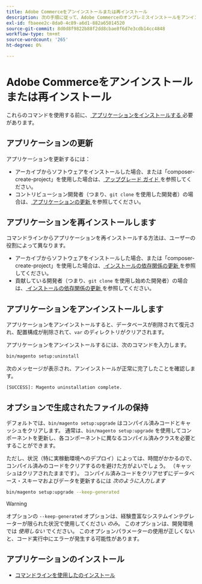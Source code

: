 ```yaml
---
title: Adobe Commerceをアンインストールまたは再インストール
description: 次の手順に従って、Adobe Commerceのオンプレミスインストールをアンインストールして再インストールします。
exl-id: fbaeee2c-8da0-4c89-a6d1-882a65014520
source-git-commit: 8d0d8f9822b88f2dd8cbae8f6d7e3cdb14cc4848
workflow-type: tm+mt
source-wordcount: '265'
ht-degree: 0%

---
```


# Adobe Commerceをアンインストールまたは再インストール

これらのコマンドを使用する前に、[ アプリケーションをインストールする ](../tutorials/install.md) 必要があります。

## アプリケーションの更新

アプリケーションを更新するには：

* アーカイブからソフトウェアをインストールした場合、または「composer-create-project」を使用した場合は、[ アップグレード ガイド ](../../upgrade/overview.md) を参照してください。
* コントリビューション開発者（つまり、`git clone` を使用した開発者）の場合は、[ アプリケーションの更新 ](../../upgrade/developer/git-installs.md) を参照してください。

## アプリケーションを再インストールします

コマンドラインからアプリケーションを再インストールする方法は、ユーザーの役割によって異なります。

* アーカイブからソフトウェアをインストールした場合、または「composer-create-project」を使用した場合は、[ インストールの依存関係の更新 ](https://developer.adobe.com/commerce/contributor/guides/install/update-dependencies/) を参照してください。
* 貢献している開発者（つまり、`git clone` を使用し始めた開発者）の場合は、[ インストールの依存関係の更新 ](https://developer.adobe.com/commerce/contributor/guides/install/update-dependencies/) を参照してください。

## アプリケーションをアンインストールします

アプリケーションをアンインストールすると、データベースが削除されて復元され、配置構成が削除されて、`var` のディレクトリがクリアされます。

アプリケーションをアンインストールするには、次のコマンドを入力します。

```bash
bin/magento setup:uninstall
```

次のメッセージが表示され、アンインストールが正常に完了したことを確認します。

```terminal
[SUCCESS]: Magento uninstallation complete.
```

## オプションで生成されたファイルの保持

デフォルトでは、`bin/magento setup:upgrade` はコンパイル済みコードとキャッシュをクリアします。 通常は、`bin/magento setup:upgrade` を使用してコンポーネントを更新し、各コンポーネントに異なるコンパイル済みクラスを必要とすることができます。

ただし、状況（特に実稼動環境へのデプロイ）によっては、時間がかかるので、コンパイル済みのコードをクリアするのを避けた方がよいでしょう。 （キャッシュはクリアされたままです）。 コンパイル済みコードをクリアせずにデータベース・スキーマおよびデータを更新するには *次のように入力します*

```bash
bin/magento setup:upgrade --keep-generated
```

>[!WARNING]
>
>オプションの `--keep-generated` オプションは、経験豊富なシステムインテグレーターが限られた状況で使用してください *のみ*。 このオプションは、開発環境では *使用しない* でください。 このオプションパラメーターの使用が正しくないと、コード実行中にエラーが発生する可能性があります。

## アプリケーションのインストール

* [コマンドラインを使用したのインストール](../advanced.md)
